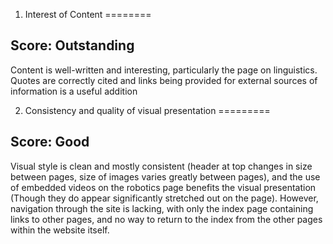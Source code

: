 1) Interest of Content
========

Score: Outstanding
--------

Content is well-written and interesting, particularly the page on linguistics.
Quotes are correctly cited and links being provided for external sources of information is a useful addition

2) Consistency and quality of visual presentation
=========

Score: Good
---------

Visual style is clean and mostly consistent (header at top changes in size between pages, size of images varies 
greatly between pages), and the use of embedded videos on the robotics page benefits the visual
presentation (Though they do appear significantly stretched out on the page). However, navigation through the site is lacking, with only the index page containing links
to other pages, and no way to return to the index from the other pages within the website itself.

